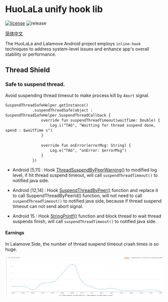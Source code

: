 # HuoLaLa unify hook lib

[![license](https://img.shields.io/hexpm/l/plug.svg)](https://www.apache.org/licenses/LICENSE-2.0) ![release](https://img.shields.io/badge/release-v1.0-green.svg)

[简体中文](./README_CN.md)

The HuoLaLa and Lalamove Android project employs `inline-hook` techniques to address system-level issues and enhance app's overall stability or performance.

## Thread Shield

### Safe to suspend thread.

Avoid suspending thread timeout to make process kill by `Abort` signal.

```
SuspendThreadSafeHelper.getInstance()
            .suspendThreadSafe(object : SuspendThreadSafeHelper.SuspendThreadCallback {
                override fun suspendThreadTimeout(waitTime: Double) {
                    Log.i("TAG", "Waitting for thread suspend done, spend : $waitTime s")
                }

                override fun onError(errorMsg: String) {
                    Log.e("TAG", "onError: $errorMsg")
                }
            })
```

- Android [5,11] : Hook [ThreadSuspendByPeerWarning()](https://cs.android.com/android/platform/superproject/+/android-9.0.0_r61:art/runtime/thread_list.cc) to modified log level, if hit thread suspend timeout, will call `suspendThreadTimeout()` to notified java side.

- Android [12,14] : Hook [SuspendThreadByPeer()](https://cs.android.com/android/platform/superproject/+/android-12.0.0_r34:art/runtime/thread_list.cc) function and replace it to call SuspendThreadByPeerId() function, will not need to call `suspendThreadTimeout()` to notified java side, because if thread suspend timeout can not send abort signal.

- Android 15 : Hook [StringPrintf()](https://cs.android.com/android/platform/superproject/main/+/main:external/cronet/base/strings/stringprintf.cc;bpv=1;bpt=1) function and block thread to wait thread suspends finish, will call `suspendThreadTimeout()` to notified java side.

#### Earnings

In Lalamove Side, the number of thread suspend timeout crash times is so huge.

![suspend_thread_timeout_trend.png](img/suspend_thread_timeout_trend.png)
